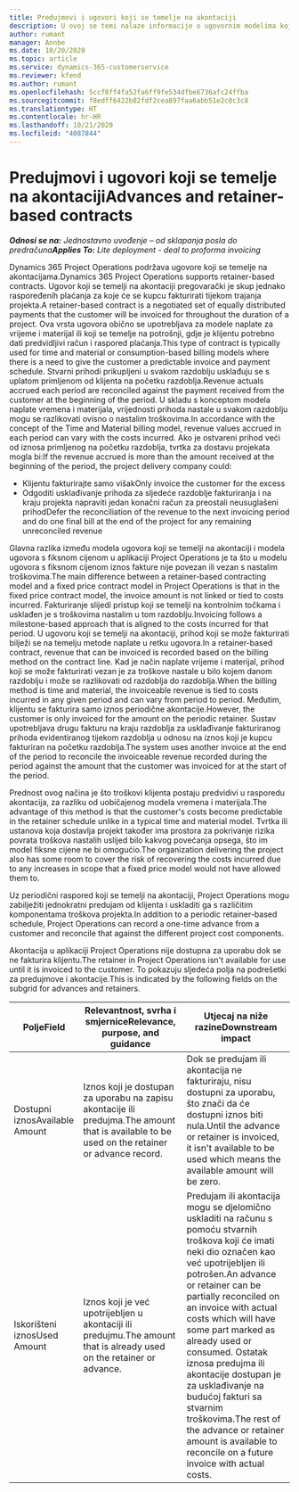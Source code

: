 ```yaml
---
title: Predujmovi i ugovori koji se temelje na akontaciji
description: U ovoj se temi nalaze informacije o ugovornim modelima koji se temelje na akontaciji i predujmovima u aplikaciji Project Operations.
author: rumant
manager: Annbe
ms.date: 10/20/2020
ms.topic: article
ms.service: dynamics-365-customerservice
ms.reviewer: kfend
ms.author: rumant
ms.openlocfilehash: 5ccf8ff4fa52fa6ff9fe534dfbe6736afc24ffba
ms.sourcegitcommit: f8edff6422b82fdf2cea897faa6abb51e2c0c3c8
ms.translationtype: HT
ms.contentlocale: hr-HR
ms.lasthandoff: 10/21/2020
ms.locfileid: "4087844"
---
```

# <a name="advances-and-retainer-based-contracts"></a><span data-ttu-id="20f2b-103">Predujmovi i ugovori koji se temelje na akontaciji</span><span class="sxs-lookup"><span data-stu-id="20f2b-103">Advances and retainer-based contracts</span></span> 


<span data-ttu-id="20f2b-104">_**Odnosi se na:** Jednostavno uvođenje – od sklapanja posla do predračuna_</span><span class="sxs-lookup"><span data-stu-id="20f2b-104">_**Applies To:** Lite deployment - deal to proforma invoicing_</span></span>

<span data-ttu-id="20f2b-105">Dynamics 365 Project Operations podržava ugovore koji se temelje na akontacijama.</span><span class="sxs-lookup"><span data-stu-id="20f2b-105">Dynamics 365 Project Operations supports retainer-based contracts.</span></span> <span data-ttu-id="20f2b-106">Ugovor koji se temelji na akontaciji pregovarački je skup jednako raspoređenih plaćanja za koje će se kupcu fakturirati tijekom trajanja projekta.</span><span class="sxs-lookup"><span data-stu-id="20f2b-106">A retainer-based contract is a negotiated set of equally distributed payments that the customer will be invoiced for throughout the duration of a project.</span></span> <span data-ttu-id="20f2b-107">Ova vrsta ugovora obično se upotrebljava za modele naplate za vrijeme i materijal ili koji se temelje na potrošnji, gdje je klijentu potrebno dati predvidljivi račun i raspored plaćanja.</span><span class="sxs-lookup"><span data-stu-id="20f2b-107">This type of contract is typically used for time and material or consumption-based billing models where there is a need to give the customer a predictable invoice and payment schedule.</span></span> <span data-ttu-id="20f2b-108">Stvarni prihodi prikupljeni u svakom razdoblju usklađuju se s uplatom primljenom od klijenta na početku razdoblja.</span><span class="sxs-lookup"><span data-stu-id="20f2b-108">Revenue actuals accrued each period are reconciled against the payment received from the customer at the beginning of the period.</span></span> <span data-ttu-id="20f2b-109">U skladu s konceptom modela naplate vremena i materijala, vrijednosti prihoda nastale u svakom razdoblju mogu se razlikovati ovisno o nastalim troškovima.</span><span class="sxs-lookup"><span data-stu-id="20f2b-109">In accordance with the concept of the Time and Material billing model, revenue values accrued in each period can vary with the costs incurred.</span></span> <span data-ttu-id="20f2b-110">Ako je ostvareni prihod veći od iznosa primljenog na početku razdoblja, tvrtka za dostavu projekata mogla bi:</span><span class="sxs-lookup"><span data-stu-id="20f2b-110">If the revenue accrued is more than the amount received at the beginning of the period, the project delivery company could:</span></span>

- <span data-ttu-id="20f2b-111">Klijentu fakturirajte samo višak</span><span class="sxs-lookup"><span data-stu-id="20f2b-111">Only invoice the customer for the excess</span></span> 
- <span data-ttu-id="20f2b-112">Odgoditi usklađivanje prihoda za sljedeće razdoblje fakturiranja i na kraju projekta napraviti jedan konačni račun za preostali neusuglašeni prihod</span><span class="sxs-lookup"><span data-stu-id="20f2b-112">Defer the reconciliation of the revenue to the next invoicing period and do one final bill at the end of the project for any remaining unreconciled revenue</span></span>

<span data-ttu-id="20f2b-113">Glavna razlika između modela ugovora koji se temelji na akontaciji i modela ugovora s fiksnom cijenom u aplikaciji Project Operations je ta što u modelu ugovora s fiksnom cijenom iznos fakture nije povezan ili vezan s nastalim troškovima.</span><span class="sxs-lookup"><span data-stu-id="20f2b-113">The main difference between a retainer-based contracting model and a fixed price contract model in Project Operations is that in the fixed price contract model, the invoice amount is not linked or tied to costs incurred.</span></span> <span data-ttu-id="20f2b-114">Fakturiranje slijedi pristup koji se temelji na kontrolnim točkama i usklađen je s troškovima nastalim u tom razdoblju.</span><span class="sxs-lookup"><span data-stu-id="20f2b-114">Invoicing follows a milestone-based approach that is aligned to the costs incurred for that period.</span></span> <span data-ttu-id="20f2b-115">U ugovoru koji se temelji na akontaciji, prihod koji se može fakturirati bilježi se na temelju metode naplate u retku ugovora.</span><span class="sxs-lookup"><span data-stu-id="20f2b-115">In a retainer-based contract, revenue that can be invoiced is recorded based on the billing method on the contract line.</span></span> <span data-ttu-id="20f2b-116">Kad je način naplate vrijeme i materijal, prihod koji se može fakturirati vezan je za troškove nastale u bilo kojem danom razdoblju i može se razlikovati od razdoblja do razdoblja.</span><span class="sxs-lookup"><span data-stu-id="20f2b-116">When the billing method is time and material, the invoiceable revenue is tied to costs incurred in any given period and can vary from period to period.</span></span> <span data-ttu-id="20f2b-117">Međutim, klijentu se fakturira samo iznos periodične akontacije.</span><span class="sxs-lookup"><span data-stu-id="20f2b-117">However, the customer is only invoiced for the amount on the periodic retainer.</span></span> <span data-ttu-id="20f2b-118">Sustav upotrebljava drugu fakturu na kraju razdoblja za usklađivanje fakturiranog prihoda evidentiranog tijekom razdoblja u odnosu na iznos koji je kupcu fakturiran na početku razdoblja.</span><span class="sxs-lookup"><span data-stu-id="20f2b-118">The system uses another invoice at the end of the period to reconcile the invoiceable revenue recorded during the period against the amount that the customer was invoiced for at the start of the period.</span></span>

<span data-ttu-id="20f2b-119">Prednost ovog načina je što troškovi klijenta postaju predvidivi u rasporedu akontacija, za razliku od uobičajenog modela vremena i materijala.</span><span class="sxs-lookup"><span data-stu-id="20f2b-119">The advantage of this method is that the customer's costs become predictable in the retainer schedule unlike in a typical time and material model.</span></span> <span data-ttu-id="20f2b-120">Tvrtka ili ustanova koja dostavlja projekt također ima prostora za pokrivanje rizika povrata troškova nastalih uslijed bilo kakvog povećanja opsega, što im model fiksne cijene ne bi omogućio.</span><span class="sxs-lookup"><span data-stu-id="20f2b-120">The organization delivering the project also has some room to cover the risk of recovering the costs incurred due to any increases in scope that a fixed price model would not have allowed them to.</span></span>

<span data-ttu-id="20f2b-121">Uz periodični raspored koji se temelji na akontaciji, Project Operations mogu zabilježiti jednokratni predujam od klijenta i uskladiti ga s različitim komponentama troškova projekta.</span><span class="sxs-lookup"><span data-stu-id="20f2b-121">In addition to a periodic retainer-based schedule, Project Operations can record a one-time advance from a customer and reconcile that against the different project cost components.</span></span>

<span data-ttu-id="20f2b-122">Akontacija u aplikaciji Project Operations nije dostupna za uporabu dok se ne fakturira klijentu.</span><span class="sxs-lookup"><span data-stu-id="20f2b-122">The retainer in Project Operations isn't available for use until it is invoiced to the customer.</span></span> <span data-ttu-id="20f2b-123">To pokazuju sljedeća polja na podrešetki za predujmove i akontacije.</span><span class="sxs-lookup"><span data-stu-id="20f2b-123">This is indicated by the following fields on the subgrid for advances and retainers.</span></span>

| <span data-ttu-id="20f2b-124">Polje</span><span class="sxs-lookup"><span data-stu-id="20f2b-124">Field</span></span> | <span data-ttu-id="20f2b-125">Relevantnost, svrha i smjernice</span><span class="sxs-lookup"><span data-stu-id="20f2b-125">Relevance, purpose, and guidance</span></span> | <span data-ttu-id="20f2b-126">Utjecaj na niže razine</span><span class="sxs-lookup"><span data-stu-id="20f2b-126">Downstream impact</span></span> |
| --- | --- | --- |
| <span data-ttu-id="20f2b-127">Dostupni iznos</span><span class="sxs-lookup"><span data-stu-id="20f2b-127">Available Amount</span></span> | <span data-ttu-id="20f2b-128">Iznos koji je dostupan za uporabu na zapisu akontacije ili predujma.</span><span class="sxs-lookup"><span data-stu-id="20f2b-128">The amount that is available to be used on the retainer or advance record.</span></span> | <span data-ttu-id="20f2b-129">Dok se predujam ili akontacija ne fakturiraju, nisu dostupni za uporabu, što znači da će dostupni iznos biti nula.</span><span class="sxs-lookup"><span data-stu-id="20f2b-129">Until the advance or retainer is invoiced, it isn't available to be used which means the available amount will be zero.</span></span> |
| <span data-ttu-id="20f2b-130">Iskorišteni iznos</span><span class="sxs-lookup"><span data-stu-id="20f2b-130">Used Amount</span></span> | <span data-ttu-id="20f2b-131">Iznos koji je već upotrijebljen u akontaciji ili predujmu.</span><span class="sxs-lookup"><span data-stu-id="20f2b-131">The amount that is already used on the retainer or advance.</span></span> | <span data-ttu-id="20f2b-132">Predujam ili akontacija mogu se djelomično uskladiti na računu s pomoću stvarnih troškova koji će imati neki dio označen kao već upotrijebljen ili potrošen.</span><span class="sxs-lookup"><span data-stu-id="20f2b-132">An advance or retainer can be partially reconciled on an invoice with actual costs which will have some part marked as already used or consumed.</span></span> <span data-ttu-id="20f2b-133">Ostatak iznosa predujma ili akontacije dostupan je za usklađivanje na budućoj fakturi sa stvarnim troškovima.</span><span class="sxs-lookup"><span data-stu-id="20f2b-133">The rest of the advance or retainer amount is available to reconcile on a future invoice with actual costs.</span></span> |
